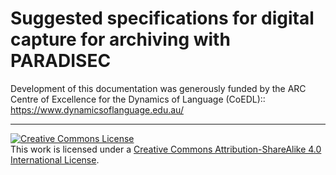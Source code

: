 # Suggested specifications for digital capture for archiving with PARADISEC

Development of this documentation was generously funded by the ARC Centre of Excellence for the Dynamics of Language (CoEDL):: https://www.dynamicsoflanguage.edu.au/

---

<a rel="license" href="http://creativecommons.org/licenses/by-sa/4.0/"><img alt="Creative Commons License" style="border-width:0" src="https://i.creativecommons.org/l/by-sa/4.0/88x31.png" /></a><br />This work is licensed under a <a rel="license" href="http://creativecommons.org/licenses/by-sa/4.0/">Creative Commons Attribution-ShareAlike 4.0 International License</a>.
